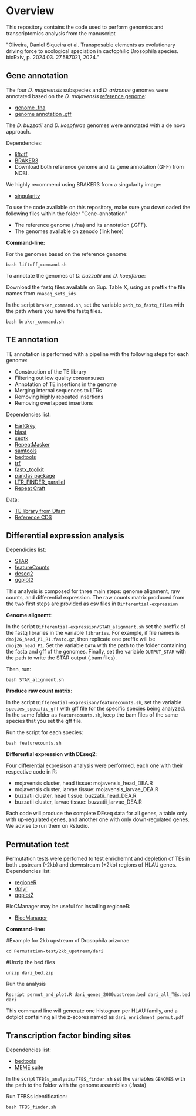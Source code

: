 # Overview
This repository contains the code used to perform genomics and transcriptomics analysis from the manuscript 

"Oliveira, Daniel Siqueira et al. Transposable elements as evolutionary driving force to ecological speciation in cactophilic Drosophila species. bioRxiv, p. 2024.03. 27.587021, 2024."

## Gene annotation

The four *D. mojavensis* subspecies and *D. arizonae* genomes were annotated based on the *D. mojavensis* [reference genome](https://www.ncbi.nlm.nih.gov/datasets/genome/GCF_018153725.1/):
  - [genome .fna](https://ftp.ncbi.nlm.nih.gov/genomes/all/GCF/018/153/725/GCF_018153725.1_ASM1815372v1/GCF_018153725.1_ASM1815372v1_genomic.fna.gz)
  - [genome annotation .gff](https://ftp.ncbi.nlm.nih.gov/genomes/all/GCF/018/153/725/GCF_018153725.1_ASM1815372v1/GCF_018153725.1_ASM1815372v1_genomic.gff.gz)
  
The *D. buzzatii* and *D. koepferae* genomes were annotated with a de novo approach.

Dependencies:
  - [liftoff](https://github.com/agshumate/Liftoff)
  - [BRAKER3](https://github.com/Gaius-Augustus/BRAKER)
  - Download both reference genome and its gene annotation (GFF) from NCBI.

We highly recommend using BRAKER3 from a singularity image:
  - [singularity](https://docs.sylabs.io/guides/3.0/user-guide/installation.html)


To use the code available on this repository, make sure you downloaded the following files within the folder "Gene-annotation"
  - The reference genome (.fna) and its annotation (.GFF).
  - The genomes available on zenodo (link here)

**Command-line:**

For the genomes based on the reference genome:

```
bash liftoff_command.sh
```

To annotate the genomes of *D. buzzatii* and *D. koepferae*:

Download the fastq files available on Sup. Table X, using as preffix the file names from `rnaseq_sets_ids`

In the script `braker_command.sh`, set the variable `path_to_fastq_files` with the path where you have the fastq files.

```
bash braker_command.sh
```

## TE annotation

TE annotation is performed with a pipeline with the following steps for each genome:
  - Construction of the TE library
  - Filtering out low quality consensuses
  - Annotation of TE insertions in the genome
  - Merging internal sequences to LTRs
  - Removing highly repeated insertions 
  - Removing overlapped insertions

Dependencies list:
  - [EarlGrey](https://github.com/TobyBaril/EarlGrey/releases/tag/v2.2)
  - [blast](https://ftp.ncbi.nlm.nih.gov/blast/executables/blast+/LATEST/)
  - [seqtk](https://github.com/lh3/seqtk)
  - [RepeatMasker](https://www.repeatmasker.org/RepeatMasker/)
  - [samtools](http://www.htslib.org/download/)
  - [bedtools](https://bedtools.readthedocs.io/en/latest/content/installation.html)
  - [trf](https://tandem.bu.edu/trf/trf.html)
  - [fastx_toolkit](https://github.com/agordon/fastx_toolkit/tree/master)
  - [pandas package](https://pandas.pydata.org/docs/getting_started/install.html)
  - [LTR_FINDER_parallel](https://github.com/oushujun/LTR_FINDER_parallel)
  - [Repeat Craft](https://github.com/niccw/repeatcraftp)

Data:
  - [TE library from Dfam](https://zenodo.org/api/records/13117512/draft/files/Dfam3.7_droso_49kclassified.fa.zip/content)
  - [Reference CDS](https://ftp.ncbi.nlm.nih.gov/genomes/all/GCF/018/153/725/GCF_018153725.1_ASM1815372v1/GCF_018153725.1_ASM1815372v1_cds_from_genomic.fna.gz)

## Differential expression analysis

Dependicies list:
  - [STAR](https://github.com/alexdobin/STAR)
  - [featureCounts](https://subread.sourceforge.net/featureCounts.html)
  - [deseq2](https://bioconductor.org/packages/release/bioc/html/DESeq2.html)
  - [ggplot2](https://ggplot2.tidyverse.org)

This analysis is composed for three main steps: genome alignment, raw counts, and differential expression. The raw counts matrix produced from the two first steps are provided as csv files in `Differential-expression`


**Genome alignemt**:

In the script `Differential-expression/STAR_alignment.sh` set the preffix of the fastq libraries in the variable `libraries`. For example, if file names is `dmoj26_head_P1_R1.fastq.gz`, then replicate one preffix will be `dmoj26_head_P1`.
Set the variable `DATA` with the path to the folder containing the fasta and gff of the genomes. Finally, set the variable `OUTPUT_STAR` with the path to write the STAR output (.bam files).

Then, run:

```
bash STAR_alignment.sh
```

**Produce raw count matrix**:

In the script `Differential-expresison/featurecounts.sh`, set the variable `species_specific_gff` with gff file for the specific species being analyzed. In the same folder as `featurecounts.sh`, keep the bam files of the same species that you set the gff file.

Run the script for each species:

```
bash featurecounts.sh
```

**Differential expression with DEseq2**:

Four differential expresison analysis were performed, each one with their respective code in R:
  - mojavensis cluster, head tissue: mojavensis_head_DEA.R
  - mojavensis cluster, larvae tissue: mojavensis_larvae_DEA.R
  - buzzatii cluster, head tissue: buzzatii_head_DEA.R
  - buzzatii cluster, larvae tissue: buzzatii_larvae_DEA.R

Each code will produce the complete DEseq data for all genes, a table only with up-regulated genes, and another one with only down-regulated genes. We advise to run them on Rstudio.



## Permutation test

Permutation tests were perfomed to test enrichemnt and depletion of TEs in both upstream (-2kb) and downstream (+2kb) regions of HLAU genes. 
Dependencies list:
  - [regioneR](https://bioconductor.org/packages/release/bioc/html/regioneR.html)
  - [dplyr](https://dplyr.tidyverse.org)
  - [ggplot2](https://ggplot2.tidyverse.org)

BioCManager may be useful for installing regioneR:
- [BiocManager](https://bioconductor.org/install/)

**Command-line:**

#Example for 2kb upstream of Drosophila arizonae
```
cd Permutation-test/2kb_upstream/dari
```

#Unzip the bed files
```
unzip dari_bed.zip
```

Run the analysis
```
Rscript permut_and_plot.R dari_genes_2000upstream.bed dari_all_TEs.bed dari
```

This command line will generate one histogram per HLAU family, and a dotplot containing all the z-scores named as `dari_enrichment_permut.pdf`


## Transcription factor binding sites

Dependencies list:
  - [bedtools](https://github.com/arq5x/bedtools2)
  - [MEME suite](https://meme-suite.org/meme/doc/download.html)

In the script `TFBSs_analysis/TFBS_finder.sh` set the variables `GENOMES` with the path to the folder with the genome assemblies (.fasta)

Run TFBSs identification:
```
bash TFBS_finder.sh
```

